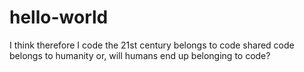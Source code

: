 # hello-world
I think therefore I code
the 21st century belongs to code
shared code belongs to humanity
or, will humans end up belonging to code?
